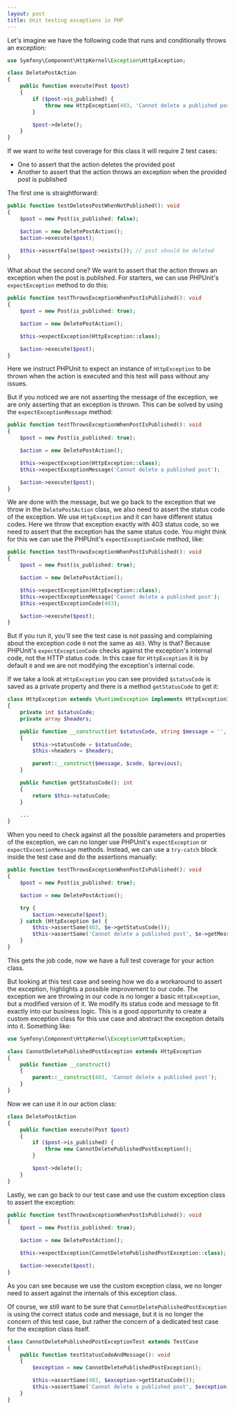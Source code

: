 ```yaml
---
layout: post
title: Unit testing exceptions in PHP
---
```


Let's imagine we have the following code that runs and conditionally throws an exception:

```php
use Symfony\Component\HttpKernel\Exception\HttpException;

class DeletePostAction
{
    public function execute(Post $post)
    {
        if ($post->is_published) {
            throw new HttpException(403, 'Cannot delete a published post');
        }

        $post->delete();
    }
}
```

If we want to write test coverage for this class it will require 2 test cases:

- One to assert that the action deletes the provided post
- Another to assert that the action throws an exception when the provided post is published

<!--more-->

The first one is straightforward:

```php
public function testDeletesPostWhenNotPublished(): void
{
    $post = new Post(is_published: false);

    $action = new DeletePostAction();
    $action->execute($post);

    $this->assertFalse($post->exists()); // post should be deleted
}
```

What about the second one? We want to assert that the action throws an exception when the post is published.
For starters, we can use PHPUnit's `expectException` method to do this:

```php
public function testThrowsExceptionWhenPostIsPublished(): void
{
    $post = new Post(is_published: true);

    $action = new DeletePostAction();

    $this->expectException(HttpException::class);

    $action->execute($post);
}
```

Here we instruct PHPUnit to expect an instance of `HttpException` to be thrown when the action is executed and this test will pass without any issues.

But if you noticed we are not asserting the message of the exception, we are only asserting that an exception is thrown.
This can be solved by using the `expectExceptionMessage` method:

```php
public function testThrowsExceptionWhenPostIsPublished(): void
{
    $post = new Post(is_published: true);

    $action = new DeletePostAction();

    $this->expectException(HttpException::class);
    $this->expectExceptionMessage('Cannot delete a published post');

    $action->execute($post);
}
```

We are done with the message, but we go back to the exception that we throw in the `DeletePostAction` class, we also need to assert the status code of the exception.
We use `HttpException` and it can have different status codes. Here we throw that exception exactly with 403 status code, so we need to assert that the exception has the same status code.
You might think for this we can use the PHPUnit's `expectExceptionCode` method, like:

```php
public function testThrowsExceptionWhenPostIsPublished(): void
{
    $post = new Post(is_published: true);

    $action = new DeletePostAction();

    $this->expectException(HttpException::class);
    $this->expectExceptionMessage('Cannot delete a published post');
    $this->expectExceptionCode(403);

    $action->execute($post);
}
```

But if you run it, you'll see the test case is not passing and complaining about the exception code `0` not the same as `403`.
Why is that? Because PHPUnit's `expectExceptionCode` checks against the exception's internal code, not the HTTP status code.
In this case for `HttpException` it is by default `0` and we are not modifying the exception's internal code.

If we take a look at `HttpException` you can see provided `$statusCode` is saved as a private property and there is a method `getStatusCode` to get it:

```php
class HttpException extends \RuntimeException implements HttpExceptionInterface
{
    private int $statusCode;
    private array $headers;

    public function __construct(int $statusCode, string $message = '', ?\Throwable $previous = null, array $headers = [], int $code = 0)
    {
        $this->statusCode = $statusCode;
        $this->headers = $headers;

        parent::__construct($message, $code, $previous);
    }

    public function getStatusCode(): int
    {
        return $this->statusCode;
    }

    ...
}
```

When you need to check against all the possible parameters and properties of the exception, we can no longer use PHPUnit's `expectException` or `expectExceotionMessage` methods.
Instead, we can use a `try-catch` block inside the test case and do the assertions manually:

```php
public function testThrowsExceptionWhenPostIsPublished(): void
{
    $post = new Post(is_published: true);

    $action = new DeletePostAction();

    try {
        $action->execute($post);
    } catch (HttpException $e) {
        $this->assertSame(403, $e->getStatusCode());
        $this->assertSame('Cannot delete a published post', $e->getMessage());
    }
}
```

This gets the job code, now we have a full test coverage for your action class.

But looking at this test case and seeing how we do a workaround to assert the exception, highlights a possible improvement to our code.
The exception we are throwing in our code is no longer a basic `HttpException`, but a modified version of it.
We modify its status code and message to fit exactly into our business logic.
This is a good opportunity to create a custom exception class for this use case and abstract the exception details into it. Something like:

```php
use Symfony\Component\HttpKernel\Exception\HttpException;

class CannotDeletePublishedPostException extends HttpException
{
    public function __construct()
    {
        parent::__construct(403, 'Cannot delete a published post');
    }
}
```

Now we can use it in our action class:

```php
class DeletePostAction
{
    public function execute(Post $post)
    {
        if ($post->is_published) {
            throw new CannotDeletePublishedPostException();
        }

        $post->delete();
    }
}
```

Lastly, we can go back to our test case and use the custom exception class to assert the exception:

```php
public function testThrowsExceptionWhenPostIsPublished(): void
{
    $post = new Post(is_published: true);

    $action = new DeletePostAction();

    $this->expectException(CannotDeletePublishedPostException::class);

    $action->execute($post);
}
```

As you can see because we use the custom exception class, we no longer need to assert against the internals of this exception class.

Of course, we still want to be sure that `CannotDeletePublishedPostException` is using the correct status code and message,
but it is no longer the concern of this test case, but rather the concern of a dedicated test case for the exception class itself.

```php
class CannotDeletePublishedPostExceptionTest extends TestCase
{
    public function testStatusCodeAndMessage(): void
    {
        $exception = new CannotDeletePublishedPostException();

        $this->assertSame(403, $exception->getStatusCode());
        $this->assertSame('Cannot delete a published post', $exception->getMessage());
    }
}
```
